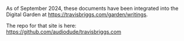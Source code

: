 As of September 2024, these documents have been integrated into the Digital Garden at https://travisbriggs.com/garden/writings.

The repo for that site is here: https://github.com/audiodude/travisbriggs.com
